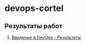 # devops-cortel

## Результаты работ

1. [Введение в DevOps - Результаты](https://github.com/VladimirKraft/devops-cortel/tree/main/01-intro-rez)

